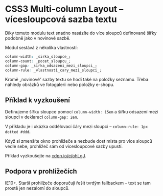 CSS3 Multi-column Layout – vícesloupcová sazba textu
====================================================

Díky tomuto modulu text snadno nasázíte do více sloupců definované šířky podobně jako v novinové sazbě.

Modul sestává z několika vlastností:

```css
column-width: _sirka_sloupce_;
column-count: _pocet_sloupcu_;
column-gap: _sirka_odsazeni_mezi_sloupci_;
column-rule: _vlastnosti_cary_mezi_sloupci_;
```

Kromě „novinové“ sazby textu se hodí také na položky seznamu. Třeba náhledy obrázků ve fotogalerii nebo položky e-shopu.

Příklad k vyzkoušení
--------------------

Definujeme šířku sloupce pomocí `column-width: 15em` a šířku odsazení mezi sloupci v deklaraci `column-gap: 2em`.

V příkladu je i ukázka oddělovací čáry mezi sloupci – `column-rule: 1px dotted #ddd`.

Když si zmenšíte okno prohlížeče a nezbude dost místa pro více sloupců vedle sebe, prohlížeč sám od vícesloupcové sazby upustí.

Příklad vyzkoušejte na [cdpn.io/e/ohLgJ](http://cdpn.io/e/ohLgJ).


Podpora v prohlížečích
----------------------

IE10+. Starší prohlížeče doporučuji řešit tvrdým fallbackem – text se tam prostě jen nezalomí do sloupců.
